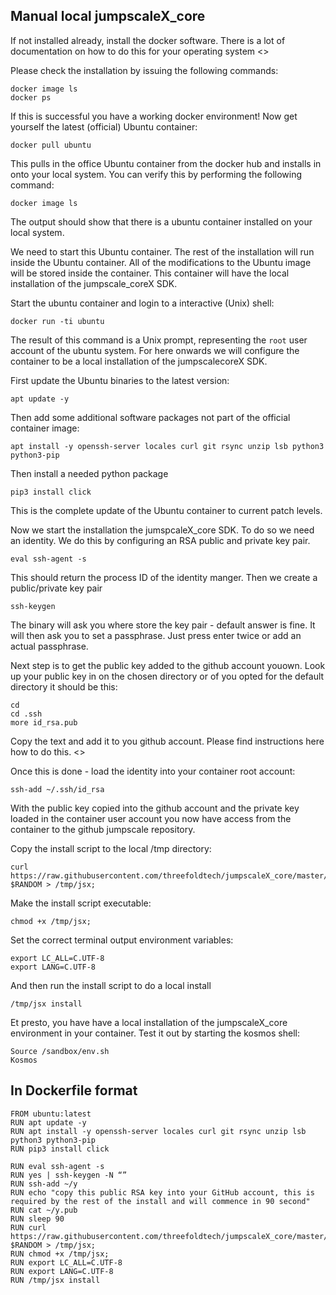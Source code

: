 ## Manual local jumpscaleX_core

If not installed already, install the docker software.  There is a lot of documentation on how to do this for your operating system <<insert docker installation page link>>

Please check the installation by issuing the following commands:
```
docker image ls
docker ps
```

If this is successful you have a working docker environment! Now get yourself the latest (official) Ubuntu container:

```
docker pull ubuntu
```
This pulls in the office Ubuntu container from the docker hub and installs in onto your local system.  You can verify this by performing the following command:

```
docker image ls
```
The output should show that there is a ubuntu container installed on your local system.

We need to start this Ubuntu container. The rest of the installation will run inside the Ubuntu container. All of the modifications to the Ubuntu image will be stored inside the container.  This container will have the local installation of the jumpscale_coreX SDK.

Start the ubuntu container and login to a interactive (Unix) shell:
```
docker run -ti ubuntu
```
The result of this command is a Unix prompt, representing the ```root``` user account of the ubuntu system. For here onwards we will configure the container to be a local installation of the jumpscalecoreX SDK.

First update the Ubuntu binaries to the latest version:
```
apt update -y
```
Then add some additional software packages not part of the official container image:
```
apt install -y openssh-server locales curl git rsync unzip lsb python3 python3-pip
```
Then install a needed python package
```
pip3 install click
```
This is the complete update of the Ubuntu container to current patch levels. 

Now we start the installation the jumspcaleX_core SDK.  To do so we need an identity. We do this by configuring an RSA public and private key pair.
```
eval ssh-agent -s
```
This should return the process ID of the identity manger.  Then we create a public/private key pair
```
ssh-keygen
```
The binary will ask you where store the key pair - default answer is fine. It will then ask you to set a passphrase.  Just press enter twice or add an actual passphrase.

Next step is to get the public key added to the github account youown.  Look up your public key in on the chosen directory or of you opted for the default directory it should be this:
```
cd
cd .ssh
more id_rsa.pub
```
Copy the text and add it to you github account. Please find instructions here how to do this. <<insert github documents how to add a public key>>

Once this is done - load the identity into your container root account:
```
ssh-add ~/.ssh/id_rsa
```
With the public key copied into the github account and the private key loaded in the container user account you now have access from the container to the github jumpscale repository.

Copy the install script to the local /tmp directory:
```
curl https://raw.githubusercontent.com/threefoldtech/jumpscaleX_core/master/install/jsx.py?$RANDOM > /tmp/jsx;
```
Make the install script executable:
```
chmod +x /tmp/jsx;
```
Set the correct terminal output environment variables:
```
export LC_ALL=C.UTF-8
export LANG=C.UTF-8
```
And then run the install script to do a local install
```
/tmp/jsx install
```

Et presto, you have have a local installation of the jumpscaleX_core environment in your container. Test it out by starting the kosmos shell:
```
Source /sandbox/env.sh
Kosmos
```

## In Dockerfile format

```
FROM ubuntu:latest
RUN apt update -y
RUN apt install -y openssh-server locales curl git rsync unzip lsb python3 python3-pip
RUN pip3 install click

RUN eval ssh-agent -s
RUN yes | ssh-keygen -N “”
RUN ssh-add ~/y
RUN echo "copy this public RSA key into your GitHub account, this is required by the rest of the install and will commence in 90 second"
RUN cat ~/y.pub
RUN sleep 90
RUN curl https://raw.githubusercontent.com/threefoldtech/jumpscaleX_core/master/install/jsx.py?$RANDOM > /tmp/jsx;
RUN chmod +x /tmp/jsx;
RUN export LC_ALL=C.UTF-8
RUN export LANG=C.UTF-8
RUN /tmp/jsx install
```
